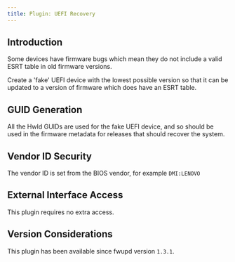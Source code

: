 ```yaml
---
title: Plugin: UEFI Recovery
---
```


## Introduction

Some devices have firmware bugs which mean they do not include a valid ESRT
table in old firmware versions.

Create a 'fake' UEFI device with the lowest possible version so that it can be
updated to a version of firmware which does have an ESRT table.

## GUID Generation

All the HwId GUIDs are used for the fake UEFI device, and so should be used in
the firmware metadata for releases that should recover the system.

## Vendor ID Security

The vendor ID is set from the BIOS vendor, for example `DMI:LENOVO`

## External Interface Access

This plugin requires no extra access.

## Version Considerations

This plugin has been available since fwupd version `1.3.1`.
